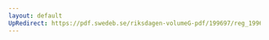 ```yaml
---
layout: default
UpRedirect: https://pdf.swedeb.se/riksdagen-volumeG-pdf/199697/reg_199697/reg_199697_0422.pdf
---
```

